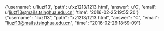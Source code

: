 {'username': u'liuzf13', 'path': u'xz1213/1213.html', 'answer': u'C', 'email': u'liuzf13@mails.tsinghua.edu.cn', 'time': '2016-02-25:19:55:20'}
{"username": "liuzf13", "path": "xz1213/1213.html", "answer": "C", "email": "liuzf13@mails.tsinghua.edu.cn", "time": "2016-02-26:18:59:09"}